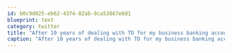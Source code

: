 ```yaml
---
id: b0c9d025-eb62-43f4-82ab-9ca53867e6d1
blueprint: text
category: twitter
title: "After 10 years of dealing with TD for my business banking account, I'm changing to HSBC.  Way less cost."
caption: "After 10 years of dealing with TD for my business banking account, I'm changing to HSBC.  Way less cost."
---
```

